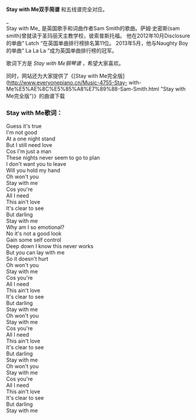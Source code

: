 

**Stay with Me双手简谱** 和五线谱完全对应。

_  
Stay with Me_ 是英国歌手和词曲作者Sam Smith的歌曲。萨姆·史密斯(sam smith)曾就读于圣玛丽天主教学校，彼索普斯托福。
他在2012年10月Disclosure的单曲“ Latch “在英国单曲排行榜排名第11位。 2013年5月，他与Naughty Boy的单曲“ La
La La “成为英国单曲排行榜的冠军。

  
歌词下方是 _Stay with Me钢琴谱_ ，希望大家喜欢。

  

同时，网站还为大家提供了《[Stay with Me完全版](http://www.everyonepiano.cn/Music-4755-Stay-
with-Me%E5%AE%8C%E5%85%A8%E7%89%88-Sam-Smith.html "Stay with Me完全版")》的曲谱下载

  

### Stay with Me歌词：

Guess it's true  
I'm not good  
At a one night stand  
But I still need love  
Cos I'm just a man  
These nights never seem to go to plan  
I don't want you to leave  
Will you hold my hand  
Oh won't you  
Stay with me  
Cos you're  
All I need  
This ain't love  
It's clear to see  
But darling  
Stay with me  
Why am I so emotional?  
No it's not a good look  
Gain some self control  
Deep down I know this never works  
But you can lay with me  
So it doesn't hurt  
Oh won't you  
Stay with me  
Cos you're  
All I need  
This ain't love  
It's clear to see  
But darling  
Stay with me  
Oh won't you  
Stay with me  
Cos you're  
All I need  
This ain't love  
It's clear to see  
But darling  
Stay with me  
Oh won't you  
Stay with me  
Cos you're  
All I need  
This ain't love  
It's clear to see  
But darling  
Stay with me

